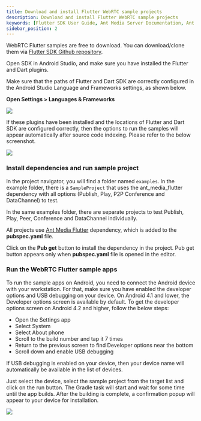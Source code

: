 ```yaml
---
title: Download and install Flutter WebRTC sample projects
description: Download and install Flutter WebRTC sample projects 
keywords: [Flutter SDK User Guide, Ant Media Server Documentation, Ant Media Server Tutorials]
sidebar_position: 2
---
```


WebRTC Flutter samples are free to download. You can download/clone them via [Flutter SDK Github repository](https://github.com/ant-media/WebRTC-Flutter-SDK/).

Open SDK in Android Studio, and make sure you have installed the Flutter and Dart plugins. 

Make sure that the paths of Flutter and Dart SDK are correctly configured in the Android Studio Language and Frameworks settings, as shown below.

**Open Settings > Languages & Frameworks**

![](@site/static/img/sdk-integration/flutter-sdk/dart-package-settings.png)

If these plugins have been installed and the locations of Flutter and Dart SDK are configured correctly, then the options to run the samples will appear automatically after source code indexing. Please refer to the below screenshot.

![](@site/static/img/sdk-integration/flutter-sdk/comapile-and-run-sample.png)

### Install dependencies and run sample project

In the project navigator, you will find a folder named `examples`. In the example folder, there is a `SampleProject` that uses the ant_media_flutter dependency with all options (Publish, Play, P2P Conference and DataChannel) to test. 

In the same examples folder, there are separate projects to test Publish, Play, Peer, Conference and DataChannel individually.

All projects use [Ant Media Flutter](https://pub.dev/packages/ant_media_flutter ) dependency, which is added to the **pubspec.yaml** file. 

Click on the **Pub get** button to install the dependency in the project. Pub get button appears only when **pubspec.yaml** file is opened in the editor.

### Run the WebRTC Flutter sample apps

To run the sample apps on Android, you need to connect the Android device with your workstation. For that, make sure you have enabled the developer options and USB debugging on your device. On Android 4.1 and lower, the Developer options screen is available by default. To get the developer options screen on Android 4.2 and higher, follow the below steps:

*   Open the Settings app
*   Select System
*   Select About phone
*   Scroll to the build number and tap it 7 times
*   Return to the previous screen to find Developer options near the bottom
*   Scroll down and enable USB debugging

If USB debugging is enabled on your device, then your device name will automatically be available in the list of devices.

Just select the device, select the sample project from the target list and click on the run button. The Gradle task will start and wait for some time until the app builds. After the building is complete, a confirmation popup will appear to your device for installation.

![](@site/static/img/sdk-integration/flutter-sdk/device-and-sample-list.png)
